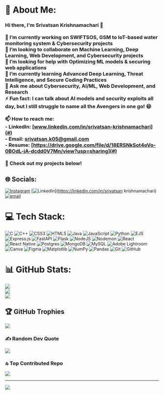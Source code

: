 # 💫 About Me:
### Hi there, I'm Srivatsan Krishnamachari 👋  <br><br>🔭 I’m currently working on **SWIFTSOS, GSM to IoT-based water monitoring system & Cybersecurity projects**  <br>👯 I’m looking to collaborate on **Machine Learning, Deep Learning, Web Development, and Cybersecurity projects**  <br>🤝 I’m looking for help with **Optimizing ML models & securing web applications**  <br>🌱 I’m currently learning **Advanced Deep Learning, Threat Intelligence, and Secure Coding Practices**  <br>💬 Ask me about **Cybersecurity, AI/ML, Web Development, and Research**  <br>⚡ Fun fact: **I can talk about AI models and security exploits all day, but I still struggle to name all the Avengers in one go!** 😆  <br><br>📫 How to reach me:  <br>- LinkedIn: [www.linkedin.com/in/srivatsan-krishnamachari](#)  <br>- Email: [srivatsan.k05@gmail.com](#)  <br>- Resume: [https://drive.google.com/file/d/18ERSNkSot4oVo-0BOdL-jA-dcdd0V7Mn/view?usp=sharing](#)  <br><br>🚀 **Check out my projects below!**  <br>


## 🌐 Socials:
[![Instagram](https://img.shields.io/badge/Instagram-%23E4405F.svg?logo=Instagram&logoColor=white)](https://instagram.com/Srivatsan.k05) [![LinkedIn](https://img.shields.io/badge/LinkedIn-%230077B5.svg?logo=linkedin&logoColor=white)](https://linkedin.com/in/srivatsan krishnamachari) [![email](https://img.shields.io/badge/Email-D14836?logo=gmail&logoColor=white)](mailto:srivastan.k05@gmail.com) 

# 💻 Tech Stack:
![C](https://img.shields.io/badge/c-%2300599C.svg?style=flat&logo=c&logoColor=white) ![C++](https://img.shields.io/badge/c++-%2300599C.svg?style=flat&logo=c%2B%2B&logoColor=white) ![CSS3](https://img.shields.io/badge/css3-%231572B6.svg?style=flat&logo=css3&logoColor=white) ![HTML5](https://img.shields.io/badge/html5-%23E34F26.svg?style=flat&logo=html5&logoColor=white) ![Java](https://img.shields.io/badge/java-%23ED8B00.svg?style=flat&logo=openjdk&logoColor=white) ![JavaScript](https://img.shields.io/badge/javascript-%23323330.svg?style=flat&logo=javascript&logoColor=%23F7DF1E) ![Python](https://img.shields.io/badge/python-3670A0?style=flat&logo=python&logoColor=ffdd54) ![EJS](https://img.shields.io/badge/ejs-%23B4CA65.svg?style=flat&logo=ejs&logoColor=black) ![Express.js](https://img.shields.io/badge/express.js-%23404d59.svg?style=flat&logo=express&logoColor=%2361DAFB) ![FastAPI](https://img.shields.io/badge/FastAPI-005571?style=flat&logo=fastapi) ![Flask](https://img.shields.io/badge/flask-%23000.svg?style=flat&logo=flask&logoColor=white) ![NodeJS](https://img.shields.io/badge/node.js-6DA55F?style=flat&logo=node.js&logoColor=white) ![Nodemon](https://img.shields.io/badge/NODEMON-%23323330.svg?style=flat&logo=nodemon&logoColor=%BBDEAD) ![React](https://img.shields.io/badge/react-%2320232a.svg?style=flat&logo=react&logoColor=%2361DAFB) ![React Native](https://img.shields.io/badge/react_native-%2320232a.svg?style=flat&logo=react&logoColor=%2361DAFB) ![Postgres](https://img.shields.io/badge/postgres-%23316192.svg?style=flat&logo=postgresql&logoColor=white) ![MongoDB](https://img.shields.io/badge/MongoDB-%234ea94b.svg?style=flat&logo=mongodb&logoColor=white) ![MySQL](https://img.shields.io/badge/mysql-4479A1.svg?style=flat&logo=mysql&logoColor=white) ![Adobe Lightroom](https://img.shields.io/badge/Adobe%20Lightroom-31A8FF.svg?style=flat&logo=Adobe%20Lightroom&logoColor=white) ![Canva](https://img.shields.io/badge/Canva-%2300C4CC.svg?style=flat&logo=Canva&logoColor=white) ![Figma](https://img.shields.io/badge/figma-%23F24E1E.svg?style=flat&logo=figma&logoColor=white) ![Matplotlib](https://img.shields.io/badge/Matplotlib-%23ffffff.svg?style=flat&logo=Matplotlib&logoColor=black) ![NumPy](https://img.shields.io/badge/numpy-%23013243.svg?style=flat&logo=numpy&logoColor=white) ![Pandas](https://img.shields.io/badge/pandas-%23150458.svg?style=flat&logo=pandas&logoColor=white) ![Git](https://img.shields.io/badge/git-%23F05033.svg?style=flat&logo=git&logoColor=white) ![GitHub](https://img.shields.io/badge/github-%23121011.svg?style=flat&logo=github&logoColor=white)
# 📊 GitHub Stats:
![](https://github-readme-stats.vercel.app/api?username=SrivatsanKchari2312&theme=dark&hide_border=false&include_all_commits=true&count_private=false)<br/>
![](https://nirzak-streak-stats.vercel.app/?user=SrivatsanKchari2312&theme=dark&hide_border=false)<br/>
![](https://github-readme-stats.vercel.app/api/top-langs/?username=SrivatsanKchari2312&theme=dark&hide_border=false&include_all_commits=false&count_private=false&layout=compact)

## 🏆 GitHub Trophies
![](https://github-profile-trophy.vercel.app/?username=SrivatsanKchari2312&theme=radical&no-frame=false&no-bg=false&margin-w=4)

### ✍️ Random Dev Quote
![](https://quotes-github-readme.vercel.app/api?type=horizontal&theme=radical)

### 🔝 Top Contributed Repo
![](https://github-readme-stats.vercel.app/api?username=SrivatsanKchari2312&theme=vue-dark&show_icons=true&hide_border=true&count_private=true)

---
[![](https://visitcount.itsvg.in/api?id=SrivatsanKchari2312&icon=0&color=0)](https://visitcount.itsvg.in)

<!-- Proudly created with GPRM ( https://gprm.itsvg.in ) -->
